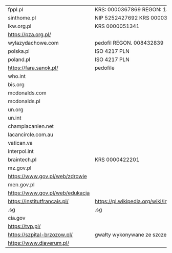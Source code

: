 |||
|---|---|
|fppl.pl|KRS: 0000367869 REGON: 142715520 NIP: 5213588801|
|sinthome.pl|NIP 5252427692 KRS 0000306502 REGON 141443774| 
|lkw.org.pl|KRS 0000051341|
|https://pza.org.pl/||
|wylazydachowe.com|pedofil REGON. 008432839|
|polska.pl|ISO 4217 PLN|
|poland.pl|ISO 4217 PLN|
|https://fara.sanok.pl/|pedofile|
|who.int||
|bis.org||
|mcdonalds.com||
|mcdonalds.pl||
|un.org||
|un.int||
|champlacanien.net||
|lacancircle.com.au||
|vatican.va||
|interpol.int||
|braintech.pl|KRS 0000422201|
|mz.gov.pl||
|https://www.gov.pl/web/zdrowie||
|men.gov.pl||
|https://www.gov.pl/web/edukacja||
|https://institutfrancais.pl/|https://pl.wikipedia.org/wiki/Instytut_Francuski_w_Warszawie|
|.sg|.sg|
|cia.gov||
|https://tvp.pl/||
|https://szpital-brzozow.pl/|gwałty wykonywane ze szczególnym okrucieństwem|
|https://www.diaverum.pl/||
